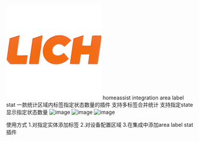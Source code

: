 <img width="256" height="256" alt="icon" src="https://github.com/819548945/area_label_stat/blob/main/icon/icon.png?raw=true" />
homeassist integration  area label stat
一款统计区域内标签指定状态数量的插件
支持多标签合并统计
支持指定state显示指定状态数量
<img width="459" height="700" alt="image" src="https://github.com/user-attachments/assets/99d5d895-d579-4ace-9062-c86e73b698dc" />
<img width="1069" height="685" alt="image" src="https://github.com/user-attachments/assets/64551085-5b45-4df0-8acd-ab8486d76a51" />
<img width="547" height="491" alt="image" src="https://github.com/user-attachments/assets/90c8d08c-e0a8-4f69-af1f-99cba3ab1a5c" />

使用方式 
 1.对指定实体添加标签
 2.对设备配置区域
 3.在集成中添加area label stat插件

